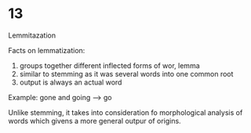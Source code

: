 # 13

Lemmitazation

Facts on lemmatization:

1. groups together different inflected forms of wor, lemma
2. similar to stemming as it was several words into one common root
3. output is always an actual word

Example: gone and going --&gt; go

Unlike stemming, it takes into consideration fo morphological analysis of words which givens a more general outpur of origins.

